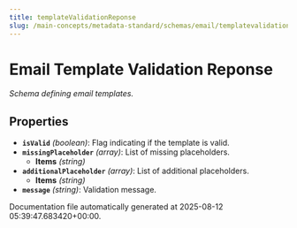 ```yaml
---
title: templateValidationReponse
slug: /main-concepts/metadata-standard/schemas/email/templatevalidationreponse
---
```


# Email Template Validation Reponse

*Schema defining email templates.*

## Properties

- **`isValid`** *(boolean)*: Flag indicating if the template is valid.
- **`missingPlaceholder`** *(array)*: List of missing placeholders.
  - **Items** *(string)*
- **`additionalPlaceholder`** *(array)*: List of additional placeholders.
  - **Items** *(string)*
- **`message`** *(string)*: Validation message.


Documentation file automatically generated at 2025-08-12 05:39:47.683420+00:00.
